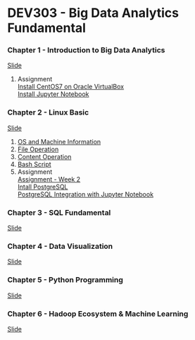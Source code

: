 # DEV303 - Big Data Analytics Fundamental

### Chapter 1 - Introduction to Big Data Analytics
[Slide](https://www.dropbox.com/s/gw97x5toa8u2wko/Chapter%2001%20-%20Introduction%20to%20Data%20Analytics%201.0.0.pdf?dl=0)
1. Assignment <br>
[Install CentOS7 on Oracle VirtualBox](https://github.com/project303/DEV303/blob/main/Install%20CentOS7.md) <br>
[Install Jupyter Notebook](https://github.com/project303/DEV303/blob/main/Install%20Jupyter%20Notebook.md)

### Chapter 2 - Linux Basic
[Slide](https://www.dropbox.com/s/hquqxj9oyrfcbbz/Chapter%2002%20-%20Linux%20Basic%201.0.2.pdf?dl=0)
1. [OS and Machine Information](https://github.com/project303/DEV303/blob/main/OS%20and%20Machine%20Information.ipynb)
2. [File Operation](https://github.com/project303/DEV303/blob/main/File%20Operation.ipynb)
3. [Content Operation](https://github.com/project303/DEV303/blob/main/Content%20Operation.ipynb)
4. [Bash Script](https://github.com/project303/DEV303/blob/main/Bash%20Script.ipynb)
5. Assignment <br>
[Assignment - Week 2](https://github.com/project303/DEV303/blob/main/Assignment%20-%20Week02.ipynb) <br>
[Intall PostgreSQL](https://github.com/project303/DEV303/blob/main/Install%20PostgreSQL.md)<br>
[PostgreSQL Integration with Jupyter Notebook](https://github.com/project303/DEV303/blob/main/PostgreSQL%20Integration%20with%20Jupyter%20Notebook.md)

### Chapter 3 - SQL Fundamental
[Slide]()

### Chapter 4 - Data Visualization
[Slide]()

### Chapter 5 - Python Programming
[Slide]()

### Chapter 6 - Hadoop Ecosystem & Machine Learning
[Slide]()
